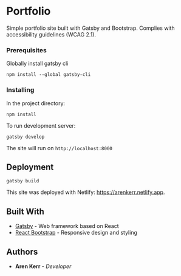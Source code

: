 # Portfolio

Simple portfolio site built with Gatsby and Bootstrap. Complies with accessibility guidelines (WCAG 2.1).

### Prerequisites

Globally install gatsby cli

```
npm install --global gatsby-cli
```

### Installing

In the project directory:

```
npm install
```

To run development server:

```
gatsby develop
```

The site will run on `http://localhost:8000`

## Deployment

```
gatsby build
```

This site was deployed with Netlify: https://arenkerr.netlify.app.

## Built With

- [Gatsby](http://www.gatsbyjs.org) - Web framework based on React
- [React Bootstrap](https://react-bootstrap.github.io/) - Responsive design and styling

## Authors

- **Aren Kerr** - _Developer_
